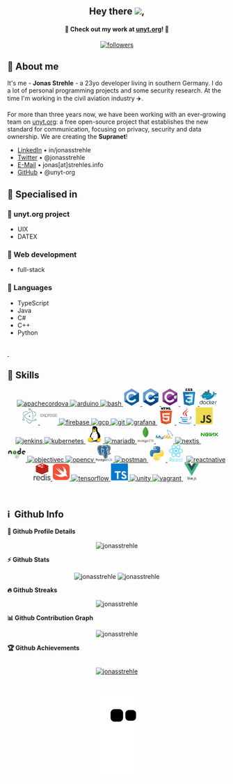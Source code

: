 <h2 align="center">
  Hey there <img src="https://media.giphy.com/media/hvRJCLFzcasrR4ia7z/giphy.gif" width="22">,
</h2>
    
    
<h4 align='center'>
  🚀 Check out my work at <a href="https://github.com/unyt-org">unyt.org</a>! 🚀
</h4>

<p align="center">
     <a href="https://github.com/jonasstrehle">
    <img alt="followers" title="Follow me on Github" src="https://img.shields.io/github/followers/jonasstrehle?color=gray&labelColor=red&&logo=github&label=Follow"/></a>
</p>


## 🧑 About me

<p>
  It's me - <b>Jonas Strehle</b> - a 23yo developer living in southern Germany. I do a lot of personal programming projects and some security research. At the time I'm working in the civil aviation industry ✈️. 

For more than three years now, we have been working with an ever-growing team on [unyt.org](https://unyt.org): a free open-source project that establishes the new standard for communication, focusing on privacy, security and data ownership. We are creating the **Supranet**!
</p>

* [LinkedIn](https://www.linkedin.com/in/jonasstrehle) • in/jonasstrehle
* [Twitter](https://twitter.com/jonasstrehle) • @jonasstrehle
* [E-Mail](mailto:jonas@strehles.info) • jonas[at]strehles.info
* [GitHub](https://github.com/unyt-org) • @unyt-org

<h2>🥇 Specialised in</h2>
<p>
  <h3>🔸 unyt.org project</h3>
	<ul>
		<li>UIX</li>
		<li>DATEX</li>
	</ul>
  <h3>🔸 Web development</h3>
  	<ul>
		<li>full-stack</li>
	</ul>
  <h3>🔸 Languages</h3>
  	<ul>
		<li>TypeScript</li>
		<li>Java</li>
		<li>C#</li>
		<li>C++</li>
		<li>Python</li>
	</ul>
<p>
<br/>

<a href="https://github.com/jonasstrehle" style="width: 100%">
  <img src="https://github-readme-stats.vercel.app/api?username=jonasstrehle&show_icons=true&theme=radical" alt="" height="150px"/>
  <img src="https://github-readme-stats.vercel.app/api/top-langs/?username=jonasstrehle&layout=compact&theme=radical" alt="" height="150px"/>
</a>

<br>
	
<h2>🤹&nbsp;Skills</h2>

<p align="center"> <a href="https://cordova.apache.org/" target="_blank" rel="noreferrer"> <img src="https://www.vectorlogo.zone/logos/apache_cordova/apache_cordova-icon.svg" alt="apachecordova" width="40" height="40"/> </a> <a href="https://www.arduino.cc/" target="_blank" rel="noreferrer"> <img src="https://cdn.worldvectorlogo.com/logos/arduino-1.svg" alt="arduino" width="40" height="40"/> </a> <a href="https://www.gnu.org/software/bash/" target="_blank" rel="noreferrer"> <img src="https://www.vectorlogo.zone/logos/gnu_bash/gnu_bash-icon.svg" alt="bash" width="40" height="40"/> </a> <a href="https://www.cprogramming.com/" target="_blank" rel="noreferrer"> <img src="https://raw.githubusercontent.com/devicons/devicon/master/icons/c/c-original.svg" alt="c" width="40" height="40"/> </a> <a href="https://www.w3schools.com/cpp/" target="_blank" rel="noreferrer"> <img src="https://raw.githubusercontent.com/devicons/devicon/master/icons/cplusplus/cplusplus-original.svg" alt="cplusplus" width="40" height="40"/> </a> <a href="https://www.w3schools.com/cs/" target="_blank" rel="noreferrer"> <img src="https://raw.githubusercontent.com/devicons/devicon/master/icons/csharp/csharp-original.svg" alt="csharp" width="40" height="40"/> </a> <a href="https://www.w3schools.com/css/" target="_blank" rel="noreferrer"> <img src="https://raw.githubusercontent.com/devicons/devicon/master/icons/css3/css3-original-wordmark.svg" alt="css3" width="40" height="40"/> </a> <a href="https://www.docker.com/" target="_blank" rel="noreferrer"> <img src="https://raw.githubusercontent.com/devicons/devicon/master/icons/docker/docker-original-wordmark.svg" alt="docker" width="40" height="40"/> </a> <a href="https://www.electronjs.org" target="_blank" rel="noreferrer"> <img src="https://raw.githubusercontent.com/devicons/devicon/master/icons/electron/electron-original.svg" alt="electron" width="40" height="40"/> </a> <a href="https://expressjs.com" target="_blank" rel="noreferrer"> <img src="https://raw.githubusercontent.com/devicons/devicon/master/icons/express/express-original-wordmark.svg" alt="express" width="40" height="40"/> </a> <a href="https://firebase.google.com/" target="_blank" rel="noreferrer"> <img src="https://www.vectorlogo.zone/logos/firebase/firebase-icon.svg" alt="firebase" width="40" height="40"/> </a> <a href="https://cloud.google.com" target="_blank" rel="noreferrer"> <img src="https://www.vectorlogo.zone/logos/google_cloud/google_cloud-icon.svg" alt="gcp" width="40" height="40"/> </a> <a href="https://git-scm.com/" target="_blank" rel="noreferrer"> <img src="https://www.vectorlogo.zone/logos/git-scm/git-scm-icon.svg" alt="git" width="40" height="40"/> </a> <a href="https://grafana.com" target="_blank" rel="noreferrer"> <img src="https://www.vectorlogo.zone/logos/grafana/grafana-icon.svg" alt="grafana" width="40" height="40"/> </a> <a href="https://www.w3.org/html/" target="_blank" rel="noreferrer"> <img src="https://raw.githubusercontent.com/devicons/devicon/master/icons/html5/html5-original-wordmark.svg" alt="html5" width="40" height="40"/> </a> <a href="https://www.java.com" target="_blank" rel="noreferrer"> <img src="https://raw.githubusercontent.com/devicons/devicon/master/icons/java/java-original.svg" alt="java" width="40" height="40"/> </a> <a href="https://developer.mozilla.org/en-US/docs/Web/JavaScript" target="_blank" rel="noreferrer"> <img src="https://raw.githubusercontent.com/devicons/devicon/master/icons/javascript/javascript-original.svg" alt="javascript" width="40" height="40"/> </a> <a href="https://www.jenkins.io" target="_blank" rel="noreferrer"> <img src="https://www.vectorlogo.zone/logos/jenkins/jenkins-icon.svg" alt="jenkins" width="40" height="40"/> </a> <a href="https://kubernetes.io" target="_blank" rel="noreferrer"> <img src="https://www.vectorlogo.zone/logos/kubernetes/kubernetes-icon.svg" alt="kubernetes" width="40" height="40"/> </a> <a href="https://www.linux.org/" target="_blank" rel="noreferrer"> <img src="https://raw.githubusercontent.com/devicons/devicon/master/icons/linux/linux-original.svg" alt="linux" width="40" height="40"/> </a> <a href="https://mariadb.org/" target="_blank" rel="noreferrer"> <img src="https://www.vectorlogo.zone/logos/mariadb/mariadb-icon.svg" alt="mariadb" width="40" height="40"/> </a> <a href="https://www.mongodb.com/" target="_blank" rel="noreferrer"> <img src="https://raw.githubusercontent.com/devicons/devicon/master/icons/mongodb/mongodb-original-wordmark.svg" alt="mongodb" width="40" height="40"/> </a> <a href="https://www.mysql.com/" target="_blank" rel="noreferrer"> <img src="https://raw.githubusercontent.com/devicons/devicon/master/icons/mysql/mysql-original-wordmark.svg" alt="mysql" width="40" height="40"/> </a> <a href="https://nextjs.org/" target="_blank" rel="noreferrer"> <img src="https://cdn.worldvectorlogo.com/logos/nextjs-2.svg" alt="nextjs" width="40" height="40"/> </a> <a href="https://www.nginx.com" target="_blank" rel="noreferrer"> <img src="https://raw.githubusercontent.com/devicons/devicon/master/icons/nginx/nginx-original.svg" alt="nginx" width="40" height="40"/> </a> <a href="https://nodejs.org" target="_blank" rel="noreferrer"> <img src="https://raw.githubusercontent.com/devicons/devicon/master/icons/nodejs/nodejs-original-wordmark.svg" alt="nodejs" width="40" height="40"/> </a> <a href="https://developer.apple.com/library/archive/documentation/Cocoa/Conceptual/ProgrammingWithObjectiveC/Introduction/Introduction.html" target="_blank" rel="noreferrer"> <img src="https://www.vectorlogo.zone/logos/apple_objectivec/apple_objectivec-icon.svg" alt="objectivec" width="40" height="40"/> </a> <a href="https://opencv.org/" target="_blank" rel="noreferrer"> <img src="https://www.vectorlogo.zone/logos/opencv/opencv-icon.svg" alt="opencv" width="40" height="40"/> </a> <a href="https://www.postgresql.org" target="_blank" rel="noreferrer"> <img src="https://raw.githubusercontent.com/devicons/devicon/master/icons/postgresql/postgresql-original-wordmark.svg" alt="postgresql" width="40" height="40"/> </a> <a href="https://postman.com" target="_blank" rel="noreferrer"> <img src="https://www.vectorlogo.zone/logos/getpostman/getpostman-icon.svg" alt="postman" width="40" height="40"/> </a> <a href="https://www.python.org" target="_blank" rel="noreferrer"> <img src="https://raw.githubusercontent.com/devicons/devicon/master/icons/python/python-original.svg" alt="python" width="40" height="40"/> </a> <a href="https://reactjs.org/" target="_blank" rel="noreferrer"> <img src="https://raw.githubusercontent.com/devicons/devicon/master/icons/react/react-original-wordmark.svg" alt="react" width="40" height="40"/> </a> <a href="https://reactnative.dev/" target="_blank" rel="noreferrer"> <img src="https://reactnative.dev/img/header_logo.svg" alt="reactnative" width="40" height="40"/> </a> <a href="https://redis.io" target="_blank" rel="noreferrer"> <img src="https://raw.githubusercontent.com/devicons/devicon/master/icons/redis/redis-original-wordmark.svg" alt="redis" width="40" height="40"/> </a> <a href="https://developer.apple.com/swift/" target="_blank" rel="noreferrer"> <img src="https://raw.githubusercontent.com/devicons/devicon/master/icons/swift/swift-original.svg" alt="swift" width="40" height="40"/> </a> <a href="https://www.tensorflow.org" target="_blank" rel="noreferrer"> <img src="https://www.vectorlogo.zone/logos/tensorflow/tensorflow-icon.svg" alt="tensorflow" width="40" height="40"/> </a> <a href="https://www.typescriptlang.org/" target="_blank" rel="noreferrer"> <img src="https://raw.githubusercontent.com/devicons/devicon/master/icons/typescript/typescript-original.svg" alt="typescript" width="40" height="40"/> </a> <a href="https://unity.com/" target="_blank" rel="noreferrer"> <img src="https://www.vectorlogo.zone/logos/unity3d/unity3d-icon.svg" alt="unity" width="40" height="40"/> </a> <a href="https://www.vagrantup.com/" target="_blank" rel="noreferrer"> <img src="https://www.vectorlogo.zone/logos/vagrantup/vagrantup-icon.svg" alt="vagrant" width="40" height="40"/> </a> <a href="https://vuejs.org/" target="_blank" rel="noreferrer"> <img src="https://raw.githubusercontent.com/devicons/devicon/master/icons/vuejs/vuejs-original-wordmark.svg" alt="vuejs" width="40" height="40"/> </a> </p>

<br>

<h2>ℹ️ &nbsp;Github Info</h2>
	
<summary><b>🔎 Github Profile Details</b></summary>
<p align="center"><img height="180em" src="https://github-profile-summary-cards.vercel.app/api/cards/profile-details?username=jonasstrehle&theme=github_dark" alt="jonasstrehle" align = "center"/></p>

<summary><b>⚡ Github Stats</b></summary>
<p align="center"><img height="180em" src="https://github-readme-stats.vercel.app/api?username=jonasstrehle&hide_border=true&count_private=true&show_icons=true&theme=radical" alt="jonasstrehle" align = "center"/>
<img height="180em" src="https://github-readme-stats.vercel.app/api/top-langs?username=jonasstrehle&show_icons=true&locale=en&layout=compact&hide_border=true&theme=radical" alt="jonasstrehle" align = "center"/></p>

<summary><b>🔥 Github Streaks</b></summary>
<p align="center"><img src="https://github-readme-streak-stats.herokuapp.com/?user=jonasstrehle&theme=black-ice&hide_border=true&stroke=0000&background=0D1117&ring=e05397&fire=e05397&currStreakLabel=e05397" alt="jonasstrehle" /></p>

<summary><b>📊 Github Contribution Graph</b></summary>
<p align="center"<a href="#"><img alt="jonasstrehle" src="https://github-readme-activity-graph.vercel.app/graph?username=jonasstrehle&bg_color=0d1117&color=e05397&line=e05397&point=ffffff&area=true&hide_border=true" /></a></p>

<summary><b>🏆 Github Achievements</b></summary>
<br>
<p align="center"> <a href="https://github.com/jonasstrehle"><img src="https://github-profile-trophy.vercel.app/?username=jonasstrehle&margin-w=5&theme=radical" alt="jonasstrehle" /></a> </p>

<br>
<p align="center">
	<img src="https://github.com/jonasstrehle/jonasstrehle/blob/output/github-contribution-grid-snake.svg">
</p>

